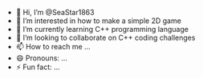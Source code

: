 - 👋 Hi, I’m @SeaStar1863
- 👀 I’m interested in how to make a simple 2D game
- 🌱 I’m currently learning C++ programming language
- 💞️ I’m looking to collaborate on C++ coding challenges
- 📫 How to reach me ...
- 😄 Pronouns: ...
- ⚡ Fun fact: ...

<!---
SeaStar1863/SeaStar1863 is a ✨ special ✨ repository because its `README.md` (this file) appears on your GitHub profile.
You can click the Preview link to take a look at your changes.
--->
